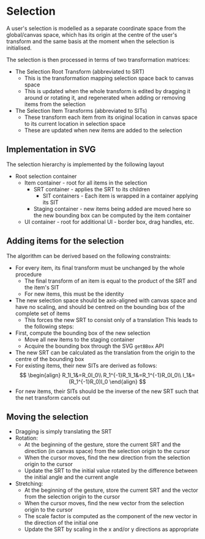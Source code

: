 # Selection
A user's selection is modelled as a separate coordinate space from the global/canvas space, which has its origin at the centre of the user's transform and the same basis at the moment when the selection is initialised.

The selection is then processed in terms of two transformation matrices:
- The Selection Root Transform (abbreviated to SRT)
	- This is the transformation mapping selection space back to canvas space
	- This is updated when the whole transform is edited by dragging it around or rotating it, and regenerated when adding or removing items from the selection
- The Selection Item Transforms (abbreviated to SITs)
	- These transform each item from its original location in canvas space to its current location in selection space
	- These are updated when new items are added to the selection
## Implementation in SVG
The selection hierarchy is implemented by the following layout
- Root selection container
	- Item container - root for all items in the selection
		- SRT container - applies the SRT to its children
			- SIT containers - Each item is wrapped in a container applying its SIT
		- Staging container - new items being added are moved here so the new bounding box can be computed by the item container
	- UI container - root for additional UI - border box, drag handles, etc.
## Adding items for the selection
The algorithm can be derived based on the following constraints:
- For every item, its final transform must be unchanged by the whole procedure
	- The final transform of an item is equal to the product of the SRT and the item's SIT
	- For new items, this must be the identity
- The new selection space should be axis-aligned with canvas space and have no scaling, and should be centred on the bounding box of the complete set of items
	- This forces the new SRT to consist only of a translation
This leads to the following steps:
- First, compute the bounding box of the new selection
	- Move all new items to the staging container
	- Acquire the bounding box through the SVG `getBBox` API
- The new SRT can be calculated as the translation from the origin to the centre of the bounding box
- For existing items, their new SITs are derived as follows:
$$
\begin{align}
R_1I_1&=R_0I_0\\
R_1^{-1}R_1I_1&=R_1^{-1}R_0I_0\\
I_1&=(R_1^{-1}R_0)I_0
\end{align}
$$
- For new items, their SITs should be the inverse of the new SRT such that the net transform cancels out
## Moving the selection
- Dragging is simply translating the SRT
- Rotation:
	- At the beginning of the gesture, store the current SRT and the direction (in canvas space) from the selection origin to the cursor
	- When the cursor moves, find the new direction from the selection origin to the cursor
	- Update the SRT to the initial value rotated by the difference between the initial angle and the current angle
- Stretching:
	- At the beginning of the gesture, store the current SRT and the vector from the selection origin to the cursor
	- When the cursor moves, find the new vector from the selection origin to the cursor
	- The scale factor is computed as the component of the new vector in the direction of the initial one
	- Update the SRT by scaling in the x and/or y directions as appropriate